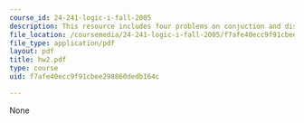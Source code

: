 ```yaml
---
course_id: 24-241-logic-i-fall-2005
description: This resource includes four problems on conjuction and disjunction.
file_location: /coursemedia/24-241-logic-i-fall-2005/f7afe40ecc9f91cbee298860dedb164c_hw2.pdf
file_type: application/pdf
layout: pdf
title: hw2.pdf
type: course
uid: f7afe40ecc9f91cbee298860dedb164c

---
```

None